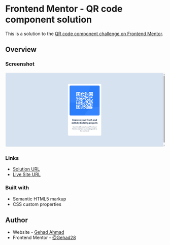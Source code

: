 # Frontend Mentor - QR code component solution

This is a solution to the [QR code component challenge on Frontend Mentor](https://www.frontendmentor.io/challenges/qr-code-component-iux_sIO_H). 


## Overview

### Screenshot

![](./preview.png)

### Links

- [Solution URL](https://github.com/Gehad28/Gehad28.github.io)
- [Live Site URL](https://gehad28.github.io/qr-code/)

### Built with

- Semantic HTML5 markup
- CSS custom properties

## Author

- Website - [Gehad Ahmad](https://github.com/Gehad28)
- Frontend Mentor - [@Gehad28](https://www.frontendmentor.io/profile/Gehad28)
